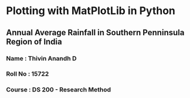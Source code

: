 # Plotting with MatPlotLib in Python
## Annual Average Rainfall in Southern Penninsula Region of India
### Name : Thivin Anandh D
### Roll No :  15722
### Course :  DS 200 - Research Method
